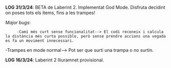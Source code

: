 **LOG 31/3/24**: BETA de Laberint 2.           Implementat God Mode. Disfruta decidint on poses tots els ítems, fins a les trampes! 
         
*Major bugs*: 

         -Camí més curt sense funcionalitat--> El codi reconeix i calcula la distància més curta possible, però sense prendre accions una vegada es fa un moviment innecessari.
          
-Trampes en mode normal--> Pot ser que surti una trampa o no surtin. 



**LOG 16/3/24**: Laberint 2 lliuramnet provisional.
